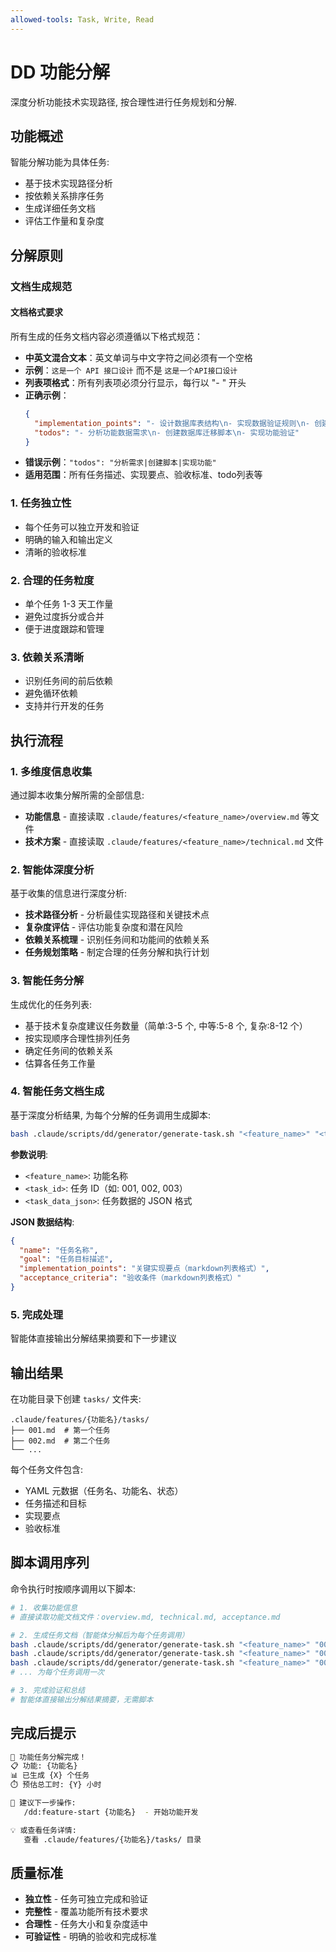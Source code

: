 ```yaml
---
allowed-tools: Task, Write, Read
---
```


# DD 功能分解

深度分析功能技术实现路径, 按合理性进行任务规划和分解.

## 功能概述

智能分解功能为具体任务:

- 基于技术实现路径分析
- 按依赖关系排序任务
- 生成详细任务文档
- 评估工作量和复杂度

## 分解原则

### 文档生成规范

#### 文档格式要求

所有生成的任务文档内容必须遵循以下格式规范：

- **中英文混合文本**：英文单词与中文字符之间必须有一个空格
- **示例**：`这是一个 API 接口设计` 而不是 `这是一个API接口设计`
- **列表项格式**：所有列表项必须分行显示，每行以 "- " 开头
- **正确示例**：
  ```json
  {
    "implementation_points": "- 设计数据库表结构\n- 实现数据验证规则\n- 创建数据库索引",
    "todos": "- 分析功能数据需求\n- 创建数据库迁移脚本\n- 实现功能验证"
  }
  ```
- **错误示例**：`"todos": "分析需求|创建脚本|实现功能"`
- **适用范围**：所有任务描述、实现要点、验收标准、todo列表等

### 1. 任务独立性

- 每个任务可以独立开发和验证
- 明确的输入和输出定义
- 清晰的验收标准

### 2. 合理的任务粒度

- 单个任务 1-3 天工作量
- 避免过度拆分或合并
- 便于进度跟踪和管理

### 3. 依赖关系清晰

- 识别任务间的前后依赖
- 避免循环依赖
- 支持并行开发的任务

## 执行流程

### 1. 多维度信息收集

通过脚本收集分解所需的全部信息:

- **功能信息** - 直接读取 `.claude/features/<feature_name>/overview.md` 等文件
- **技术方案** - 直接读取 `.claude/features/<feature_name>/technical.md` 文件

### 2. 智能体深度分析

基于收集的信息进行深度分析:

- **技术路径分析** - 分析最佳实现路径和关键技术点
- **复杂度评估** - 评估功能复杂度和潜在风险
- **依赖关系梳理** - 识别任务间和功能间的依赖关系
- **任务规划策略** - 制定合理的任务分解和执行计划

### 3. 智能任务分解

生成优化的任务列表:

- 基于技术复杂度建议任务数量（简单:3-5 个, 中等:5-8 个, 复杂:8-12 个）
- 按实现顺序合理性排列任务
- 确定任务间的依赖关系
- 估算各任务工作量

### 4. 智能任务文档生成

基于深度分析结果, 为每个分解的任务调用生成脚本:

```bash
bash .claude/scripts/dd/generator/generate-task.sh "<feature_name>" "<task_id>" '<task_data_json>'
```

**参数说明**:

- `<feature_name>`: 功能名称
- `<task_id>`: 任务 ID（如: 001, 002, 003）
- `<task_data_json>`: 任务数据的 JSON 格式

**JSON 数据结构**:

```json
{
  "name": "任务名称",
  "goal": "任务目标描述",
  "implementation_points": "关键实现要点（markdown列表格式）",
  "acceptance_criteria": "验收条件（markdown列表格式）"
}
```

### 5. 完成处理

智能体直接输出分解结果摘要和下一步建议

## 输出结果

在功能目录下创建 `tasks/` 文件夹:

```
.claude/features/{功能名}/tasks/
├── 001.md  # 第一个任务
├── 002.md  # 第二个任务
└── ...
```

每个任务文件包含:

- YAML 元数据（任务名、功能名、状态）
- 任务描述和目标
- 实现要点
- 验收标准

## 脚本调用序列

命令执行时按顺序调用以下脚本:

```bash
# 1. 收集功能信息
# 直接读取功能文档文件：overview.md, technical.md, acceptance.md

# 2. 生成任务文档（智能体分解后为每个任务调用）
bash .claude/scripts/dd/generator/generate-task.sh "<feature_name>" "001" '<task1_json>'
bash .claude/scripts/dd/generator/generate-task.sh "<feature_name>" "002" '<task2_json>'
bash .claude/scripts/dd/generator/generate-task.sh "<feature_name>" "003" '<task3_json>'
# ... 为每个任务调用一次

# 3. 完成验证和总结
# 智能体直接输出分解结果摘要，无需脚本
```

## 完成后提示

```bash
🎯 功能任务分解完成！
📋 功能: {功能名}
📊 已生成 {X} 个任务
⏱️ 预估总工时: {Y} 小时

📝 建议下一步操作:
   /dd:feature-start {功能名}  - 开始功能开发

💡 或查看任务详情:
   查看 .claude/features/{功能名}/tasks/ 目录
```

## 质量标准

- **独立性** - 任务可独立完成和验证
- **完整性** - 覆盖功能所有技术要求
- **合理性** - 任务大小和复杂度适中
- **可验证性** - 明确的验收和完成标准
